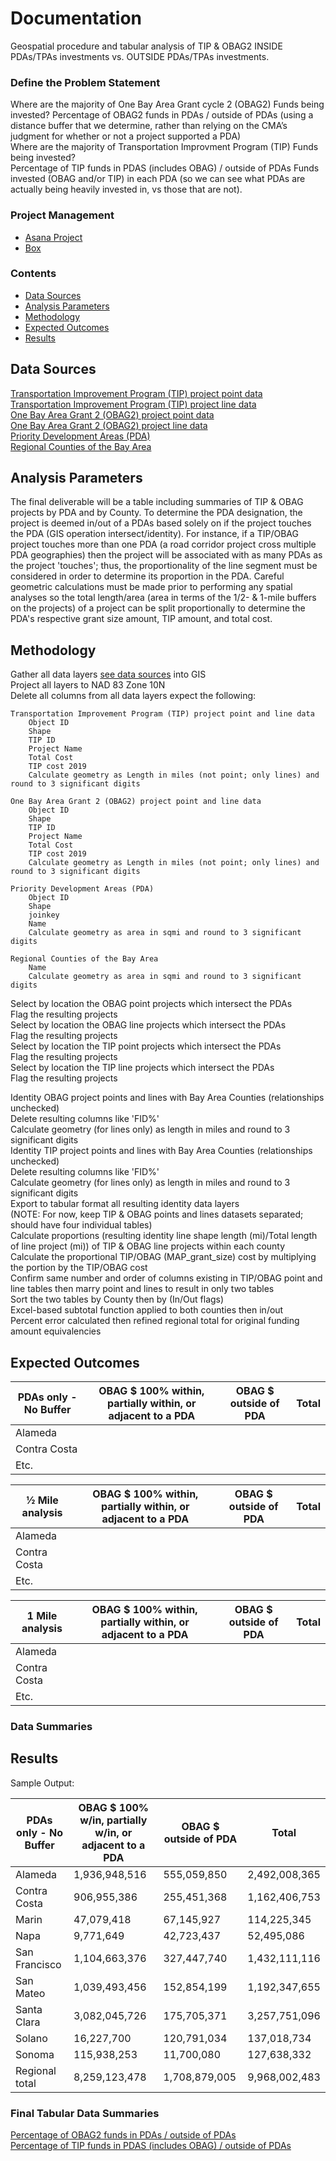 # Documentation
Geospatial procedure and tabular analysis of TIP & OBAG2 INSIDE PDAs/TPAs investments vs. OUTSIDE PDAs/TPAs investments.

### Define the Problem Statement  

Where are the majority of One Bay Area Grant cycle 2 (OBAG2) Funds being invested?
Percentage of OBAG2 funds in PDAs / outside of PDAs (using a distance buffer that we determine, rather than relying on the CMA’s judgment for whether or not a project supported a PDA)  
Where are the majority of Transportation Improvment Program (TIP) Funds being invested?  
Percentage of TIP funds in PDAS (includes OBAG) / outside of PDAs
Funds invested (OBAG and/or TIP) in each PDA (so we can see what PDAs are actually being heavily invested in, vs those that are not).

### Project Management 

- [Asana Project](https://app.asana.com/0/inbox/797943099119524/835368168562377/835368168562378) 
- [Box](https://mtcdrive.box.com/s/89x2ysamyj1u3kd4hettly9ydb8xhk0a)

### Contents 

- [Data Sources](#data-sources)
- [Analysis Parameters](#analysis-parameters)
- [Methodology](#methodology)
- [Expected Outcomes](#expected-outcomes)
- [Results](#results)

## Data Sources
[Transportation Improvement Program (TIP) project point data](https://services3.arcgis.com/i2dkYWmb4wHvYPda/arcgis/rest/services/TIP_2019_PDA_Investment_Analysis_Points_WGS84/FeatureServer)  
[Transportation Improvement Program (TIP) project line data](https://services3.arcgis.com/i2dkYWmb4wHvYPda/arcgis/rest/services/TIP_2019_PDA_Investment_Analysis_Lines_WGS84/FeatureServer)  
[One Bay Area Grant 2 (OBAG2) project point data](https://services3.arcgis.com/i2dkYWmb4wHvYPda/arcgis/rest/services/OBAG_PDA_Investment_Analysis_Points_WGS84/FeatureServer)  
[One Bay Area Grant 2 (OBAG2) project line data](https://services3.arcgis.com/i2dkYWmb4wHvYPda/arcgis/rest/services/OBAG_PDA_Investment_Analysis_Lines_WGS84/FeatureServer)  
[Priority Development Areas (PDA)](https://services3.arcgis.com/i2dkYWmb4wHvYPda/arcgis/rest/services/priority_development_areas_current/FeatureServer)  
[Regional Counties of the Bay Area](https://services3.arcgis.com/i2dkYWmb4wHvYPda/arcgis/rest/services/county_region/FeatureServer)  

## Analysis Parameters
The final deliverable will be a table including summaries of TIP & OBAG projects by PDA and by County. To determine the PDA designation, the project is deemed in/out of a PDAs based solely on if the project touches the PDA (GIS operation intersect/identity). For instance, if a TIP/OBAG project touches more than one PDA (a road corridor project cross multiple PDA geographies) then the project will be associated with as many PDAs as the project 'touches'; thus, the proportionality of the line segment must be considered in order to determine its proportion in the PDA. Careful geometric calculations must be made prior to performing any spatial analyses so the total length/area (area in terms of the 1/2- & 1-mile buffers on the projects) of a project can be split proportionally to determine the PDA's respective grant size amount, TIP amount, and total cost.   

## Methodology
Gather all data layers [see data sources](#data-sources) into GIS  
Project all layers to NAD 83 Zone 10N  
Delete all columns from all data layers expect the following:  

    Transportation Improvement Program (TIP) project point and line data  
        Object ID
        Shape
        TIP ID
        Project Name
        Total Cost
        TIP cost 2019
        Calculate geometry as Length in miles (not point; only lines) and round to 3 significant digits  

    One Bay Area Grant 2 (OBAG2) project point and line data  
        Object ID
        Shape
        TIP ID
        Project Name
        Total Cost
        TIP cost 2019
        Calculate geometry as Length in miles (not point; only lines) and round to 3 significant digits  

    Priority Development Areas (PDA)  
        Object ID
        Shape
        joinkey
        Name
        Calculate geometry as area in sqmi and round to 3 significant digits  

    Regional Counties of the Bay Area  
        Name
        Calculate geometry as area in sqmi and round to 3 significant digits

Select by location the OBAG point projects which intersect the PDAs  
    Flag the resulting projects  
Select by location the OBAG line projects which intersect the PDAs  
    Flag the resulting projects  
Select by location the TIP point projects which intersect the PDAs  
    Flag the resulting projects  
Select by location the TIP line projects which intersect the PDAs  
    Flag the resulting projects  

Identity OBAG project points and lines with Bay Area Counties (relationships unchecked)  
    Delete resulting columns like 'FID%'    
    Calculate geometry (for lines only) as length in miles and round to 3 significant digits  
Identity TIP project points and lines with Bay Area Counties (relationships unchecked)  
    Delete resulting columns like 'FID%'  
    Calculate geometry (for lines only) as length in miles and round to 3 significant digits   
Export to tabular format all resulting identity data layers  
(NOTE: For now, keep TIP & OBAG points and lines datasets separated; should have four individual tables)  
Calculate proportions (resulting identity line shape length (mi)/Total length of line project (mi)) of TIP & OBAG line projects within each county  
Calculate the proportional TIP/OBAG (MAP_grant_size) cost by multiplying the portion by the TIP/OBAG cost  
Confirm same number and order of columns existing in TIP/OBAG point and line tables then marry point and lines to result in only two tables  
Sort the two tables by County then by (In/Out flags)  
Excel-based subtotal function applied to both counties then in/out  
Percent error calculated then refined regional total for original funding amount equivalencies  

## Expected Outcomes

| PDAs only - No Buffer	| OBAG $ 100% within, partially within, or adjacent to a PDA | OBAG $ outside of PDA |	Total |
|-----------------------|------------------------------------------------------------|-----------------------|--------|
| Alameda               |	 	 	                                                 |                       |        |
| Contra Costa	 	 	|	 	 	                                                 |                       |        | 
| Etc.	 	 	        |	 	 	                                                 |                       |        |

| ½ Mile analysis   	| OBAG $ 100% within, partially within, or adjacent to a PDA | OBAG $ outside of PDA |	Total |
|-----------------------|------------------------------------------------------------|-----------------------|--------|
| Alameda               |	 	 	                                                 |                       |        |
| Contra Costa	 	 	|	 	 	                                                 |                       |        | 
| Etc.	 	 	        |	 	 	                                                 |                       |        |

| 1 Mile analysis   	| OBAG $ 100% within, partially within, or adjacent to a PDA | OBAG $ outside of PDA |	Total |
|-----------------------|------------------------------------------------------------|-----------------------|--------|
| Alameda               |	 	 	                                                 |                       |        |
| Contra Costa	 	 	|	 	 	                                                 |                       |        | 
| Etc.	 	 	        |	 	 	                                                 |                       |        |  


### Data Summaries   

## Results
Sample Output:

| PDAs only - No Buffer	| OBAG $ 100% w/in, partially w/in, or adjacent to a PDA | OBAG $ outside of PDA |	Total        |
|-----------------------|--------------------------------------------------------|-----------------------|---------------|
| Alameda               | 1,936,948,516	 	 	                                 | 555,059,850           | 2,492,008,365 |
| Contra Costa	 	 	| 906,955,386	 	 	                                 | 255,451,368           | 1,162,406,753 | 
| Marin	 	 	        | 47,079,418	 	 	                                 | 67,145,927            | 114,225,345   |
| Napa                  | 9,771,649 	 	                                     | 42,723,437            | 52,495,086    |
| San Francisco	 	 	| 1,104,663,376 	 	                                 | 327,447,740           | 1,432,111,116 | 
| San Mateo	 	        | 1,039,493,456	 	                                     | 152,854,199           | 1,192,347,655 |
| Santa Clara           | 3,082,045,726 	 	                                 | 175,705,371           | 3,257,751,096 |
| Solano    	 	 	| 16,227,700 	 	                                     | 120,791,034           | 137,018,734   | 
| Sonoma 	 	        | 115,938,253	 	                                     | 11,700,080            | 127,638,332   |
| Regional total        | 8,259,123,478	 	                                     | 1,708,879,005         | 9,968,002,483 |


### Final Tabular Data Summaries
[Percentage of OBAG2 funds in PDAs / outside of PDAs](https://mtcdrive.box.com/s/jwooy7ay6wqlot79n5d9fm0ew0etm6j2)  
[Percentage of TIP funds in PDAS (includes OBAG) / outside of PDAs](https://mtcdrive.box.com/s/nj110buzt6b85nrtdz66nd2niwgfq9v8)


